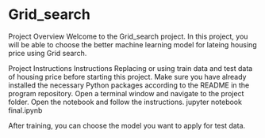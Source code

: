 # Grid_search

Project Overview
Welcome to the Grid_search project. In this project, you will be able to choose the better machine learning model for lateing housing price using Grid search.

Project Instructions
Instructions
Replacing or using train data and test data of housing price before starting this project.
Make sure you have already installed the necessary Python packages according to the README in the program repository.
Open a terminal window and navigate to the project folder. Open the notebook and follow the instructions.
	jupyter notebook final.ipynb

After training, you can choose the model you want to apply for test data.
